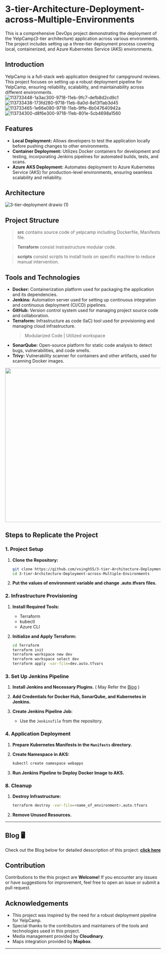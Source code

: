 # 3-tier-Architecture-Deployment-across-Multiple-Environments
This is a comprehensive DevOps project demonstrating the deployment of the YelpCamp(3-tier architecture) application across various environments. The project includes setting up a three-tier deployment process covering local, containerized, and Azure Kubernetes Service (AKS) environments.

## Introduction

YelpCamp is a full-stack web application designed for campground reviews. This project focuses on setting up a robust deployment pipeline for YelpCamp, ensuring reliability, scalability, and maintainability across different environments.
![113733448-1a3ac300-9718-11eb-9fc7-defb8d2cd9c1](https://github.com/user-attachments/assets/f680a1a0-c119-4e86-a961-ba0844673076)
![113733438-173fd280-9718-11eb-8a0d-8e13f1ab3d45](https://github.com/user-attachments/assets/846c0d1e-e36d-4325-ad32-596e81813486)
![113733465-1e66e080-9718-11eb-9ffe-8b047640942a](https://github.com/user-attachments/assets/7dce0b1e-3b14-4a82-99b2-4869184d2686)
![113734300-d8f6e300-9718-11eb-801e-5cb4698a1560](https://github.com/user-attachments/assets/ab182441-becf-48f2-a5f1-411f557985a3)


## Features

- **Local Deployment:** Allows developers to test the application locally before pushing changes to other environments.
- **Container Deployment:** Utilizes Docker containers for development and testing, incorporating Jenkins pipelines for automated builds, tests, and scans.
- **Azure AKS Deployment:** Automates deployment to Azure Kubernetes Service (AKS) for production-level environments, ensuring seamless scalability and reliability.

## Architecture
![3-tier-deployment drawio (1)](https://github.com/user-attachments/assets/57e04ae0-7179-481f-a0fb-632e85f8d6c1)


## Project Structure
> **src** contains source code of yelpcamp including Dockerfile, Manifests file.

> **Terraform** consist instrastructure modular code. 

> **scripts** consist scripts to install tools on specific machine to reduce manual intervention.

## Tools and Technologies

- **Docker:** Containerization platform used for packaging the application and its dependencies.
- **Jenkins:** Automation server used for setting up continuous integration and continuous deployment (CI/CD) pipelines.
- **GitHub:** Version control system used for managing project source code and collaboration.
- **Terraform:** Infrastructure as code (IaC) tool used for provisioning and managing cloud infrastructure.
  > Modularized Code  |  Utilized workspace 
- **SonarQube:** Open-source platform for static code analysis to detect bugs, vulnerabilities, and code smells.
- **Trivy:** Vulnerability scanner for containers and other artifacts, used for scanning Docker images.
<p align="left">
  <a>
    <img src="https://skillicons.dev/icons?i=azure,terraform,docker,kubernetes,jenkins,mongodb,nodejs,git,github,bash&theme=dark" width="800" height="500"/>
  </a>
</p>

## Steps to Replicate the Project

### 1. **Project Setup**

1. **Clone the Repository:**
   ```bash
   git clone https://github.com/vsingh55/3-tier-Architecture-Deployment-across-Multiple-Environments.git
   cd 3-tier-Architecture-Deployment-across-Multiple-Environments
   ```

2. **Put the values of environment variable and change .auto.tfvars files.**

### 2. **Infrastructure Provisioning**

1. **Install Required Tools:**
   - Terraform
   - kubectl
   - Azure CLI

2. **Initialize and Apply Terraform:**
   ```bash
   cd Terraform
   terraform init
   terraform workspace new dev
   terraform workspace select dev
   terraform apply -var-file=dev.auto.tfvars
   ```

### 3. **Set Up Jenkins Pipeline**

1. **Install Jenkins and Necessary Plugins.** 
( May Refer the [Blog](https://blogs.vijaysingh.cloud/unlocking-jenkins) )

2. **Add Credentials for Docker Hub, SonarQube, and Kubernetes in Jenkins.**

3. **Create Jenkins Pipeline Job:**
   - Use the `Jenkinsfile` from the repository.

### 4. **Application Deployment**

1. **Prepare Kubernetes Manifests in the `Manifests` directory.**

2. **Create Namespace in AKS:**
   ```bash
   kubectl create namespace webapps
   ```

3. **Run Jenkins Pipeline to Deploy Docker Image to AKS.**



### 8. **Cleanup**

1. **Destroy Infrastructure:**
   ```bash
   terraform destroy -var-file=<name_of_environment>.auto.tfvars
   ```

2. **Remove Unused Resources.**


---

<!-- ## Skills Gained

By working on the this project, you will gain valuable experience in:

- Setting up CI/CD pipelines using Jenkins.
- Containerizing applications with Docker.
- Conducting static code analysis and vulnerability scanning.
- Deploying applications to Azure Kubernetes Service (AKS).
- Infrastructure as code (IaC) using Terraform. -->


## Blog 🖥️

Check out the Blog below for detailed desscription of this project: [**click here**](https://blogs.vijaysingh.cloud/deploy-trio)

## Contribution

Contributions to the this project are **Welcome!** If you encounter any issues or have suggestions for improvement, feel free to open an issue or submit a pull request.

## Acknowledgements

- This project was inspired by the need for a robust deployment pipeline for YelpCamp.
- Special thanks to the contributors and maintainers of the tools and technologies used in this project.
- Media management provided by **Cloudinary**.
- Maps integration provided by **Mapbox**.
---
